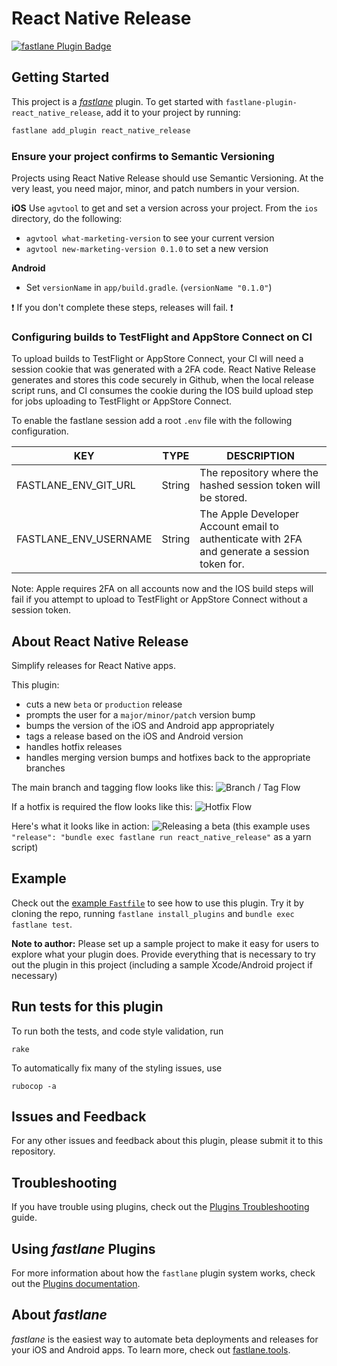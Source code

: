 # React Native Release 

[![fastlane Plugin Badge](https://rawcdn.githack.com/fastlane/fastlane/master/fastlane/assets/plugin-badge.svg)](https://rubygems.org/gems/fastlane-plugin-react_native_release)

## Getting Started

This project is a [_fastlane_](https://github.com/fastlane/fastlane) plugin. To get started with `fastlane-plugin-react_native_release`, add it to your project by running:

```bash
fastlane add_plugin react_native_release
```

### Ensure your project confirms to Semantic Versioning
Projects using React Native Release should use Semantic Versioning. At the very least, you need major, minor, and patch numbers in your version.

**iOS**
Use `agvtool` to get and set a version across your project. From the `ios` directory, do the following:
* `agvtool what-marketing-version` to see your current version
* `agvtool new-marketing-version 0.1.0` to set a new version

**Android**
* Set `versionName` in `app/build.gradle`. (`versionName "0.1.0"`)

:exclamation: If you don't complete these steps, releases will fail. :exclamation:

### Configuring builds to TestFlight and AppStore Connect on CI

To upload builds to TestFlight or AppStore Connect, your CI will need a session cookie that was generated with a 2FA code. React Native Release generates and stores this code securely in Github, when the local release script runs, and CI consumes the cookie during the IOS build upload step for jobs uploading to TestFlight or AppStore Connect.

To enable the fastlane session add a root `.env` file with the following configuration.

| KEY | TYPE | DESCRIPTION |
|-----|------|-------------|
| FASTLANE_ENV_GIT_URL | String | The repository where the hashed session token will be stored. |
| FASTLANE_ENV_USERNAME | String | The Apple Developer Account email to authenticate with 2FA and generate a session token for. |

Note: Apple requires 2FA on all accounts now and the IOS build steps will fail if you attempt to upload to TestFlight or AppStore Connect without a session token.

## About React Native Release

Simplify releases for React Native apps.

This plugin:

- cuts a new `beta` or `production` release
- prompts the user for a `major/minor/patch` version bump
- bumps the version of the iOS and Android app appropriately
- tags a release based on the iOS and Android version
- handles hotfix releases
- handles merging version bumps and hotfixes back to the appropriate branches

The main branch and tagging flow looks like this:
![Branch / Tag Flow](https://monosnap.com/image/Tn71leeWdCwwjSdwjYKHK4pnyjG1v4.png)

If a hotfix is required the flow looks like this:
![Hotfix Flow](https://monosnap.com/image/ctwlef0A3TbLbRk1xJrlVroNB8F9ot.png)

Here's what it looks like in action:
![Releasing a beta](https://api.monosnap.com/image/download?id=IEISpG4vgMeGPl31it8GxPbiTror2i)
(this example uses `"release": "bundle exec fastlane run react_native_release"` as a yarn script)

## Example

Check out the [example `Fastfile`](fastlane/Fastfile) to see how to use this plugin. Try it by cloning the repo, running `fastlane install_plugins` and `bundle exec fastlane test`.

**Note to author:** Please set up a sample project to make it easy for users to explore what your plugin does. Provide everything that is necessary to try out the plugin in this project (including a sample Xcode/Android project if necessary)

## Run tests for this plugin

To run both the tests, and code style validation, run

```
rake
```

To automatically fix many of the styling issues, use

```
rubocop -a
```

## Issues and Feedback

For any other issues and feedback about this plugin, please submit it to this repository.

## Troubleshooting

If you have trouble using plugins, check out the [Plugins Troubleshooting](https://docs.fastlane.tools/plugins/plugins-troubleshooting/) guide.

## Using _fastlane_ Plugins

For more information about how the `fastlane` plugin system works, check out the [Plugins documentation](https://docs.fastlane.tools/plugins/create-plugin/).

## About _fastlane_

_fastlane_ is the easiest way to automate beta deployments and releases for your iOS and Android apps. To learn more, check out [fastlane.tools](https://fastlane.tools).
